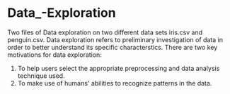 # Data_-Exploration
Two files of Data exploration on two different data sets iris.csv and penguin.csv.
Data exploration refers to preliminary investigation of data in order to better understand its specific characterstics. There are two key motivations for data exploration:
1. To help users select the appropriate preprocessing and data analysis technique used.
2. To make use of humans' abilities to recognize patterns in the data.
